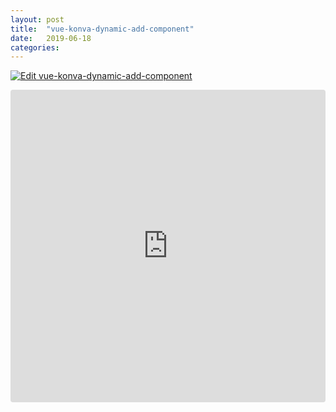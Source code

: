 ```yaml
---
layout: post
title:  "vue-konva-dynamic-add-component"
date:   2019-06-18
categories:
---
```


[![Edit vue-konva-dynamic-add-component](https://codesandbox.io/static/img/play-codesandbox.svg)](https://codesandbox.io/s/vue-konva-dynamic-add-component-shf3q?fontsize=14)

<iframe src="https://codesandbox.io/embed/vue-konva-dynamic-add-component-shf3q?fontsize=14" title="vue-konva-dynamic-add-component" allow="geolocation; microphone; camera; midi; vr; accelerometer; gyroscope; payment; ambient-light-sensor; encrypted-media" style="width:100%; height:500px; border:0; border-radius: 4px; overflow:hidden;" sandbox="allow-modals allow-forms allow-popups allow-scripts allow-same-origin"></iframe>
